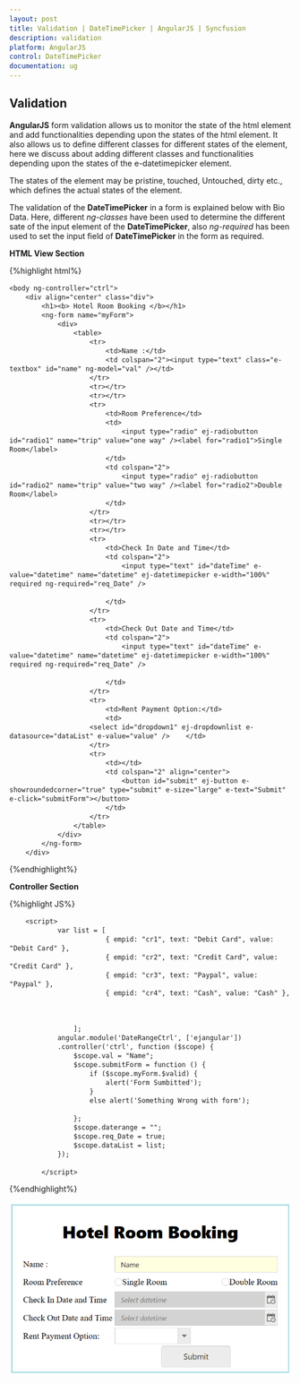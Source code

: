 ```yaml
---
layout: post
title: Validation | DateTimePicker | AngularJS | Syncfusion
description: validation
platform: AngularJS
control: DateTimePicker
documentation: ug
---
```

## Validation

**AngularJS** form validation allows us to monitor the state of the html element and add functionalities depending upon the states of the html element. It also allows us to define different classes for different states of the element, here we discuss about adding different classes and functionalities depending upon the states of the e-datetimepicker element.

The states of the element may be pristine, touched, Untouched, dirty etc., which defines the actual states of the element.

The validation of the **DateTimePicker** in a form is explained below with Bio Data. Here, different *ng-classes* have been used to determine the different sate of the input element of the **DateTimePicker**, also *ng-required* has been used to set the input field of **DateTimePicker** in the form as required.

**HTML View Section**

{%highlight html%}

    <body ng-controller="ctrl">
        <div align="center" class="div">
            <h1><b> Hotel Room Booking </b></h1>
            <ng-form name="myForm">
                <div>
                    <table>
                        <tr>
                            <td>Name :</td>
                            <td colspan="2"><input type="text" class="e-textbox" id="name" ng-model="val" /></td>
                        </tr>
                        <tr></tr>
                        <tr></tr>
                        <tr>
                            <td>Room Preference</td>
                            <td>
                                <input type="radio" ej-radiobutton id="radio1" name="trip" value="one way" /><label for="radio1">Single Room</label>
                            </td>
                            <td colspan="2">
                                <input type="radio" ej-radiobutton id="radio2" name="trip" value="two way" /><label for="radio2">Double Room</label>
                            </td>
                        </tr>
                        <tr></tr>
                        <tr></tr>
                        <tr>
                            <td>Check In Date and Time</td>
                            <td colspan="2">
                                <input type="text" id="dateTime" e-value="datetime" name="datetime" ej-datetimepicker e-width="100%" required ng-required="req_Date" />

                            </td>
                        </tr>
                        <tr>
                            <td>Check Out Date and Time</td>
                            <td colspan="2">
                                <input type="text" id="dateTime" e-value="datetime" name="datetime" ej-datetimepicker e-width="100%" required ng-required="req_Date" />

                            </td>
                        </tr>
                        <tr>
                            <td>Rent Payment Option:</td>
                            <td>
                        <select id="dropdown1" ej-dropdownlist e-datasource="dataList" e-value="value" />    </td>
                        </tr>
                        <tr>
                            <td></td>
                            <td colspan="2" align="center">
                                <button id="submit" ej-button e-showroundedcorner="true" type="submit" e-size="large" e-text="Submit" e-click="submitForm"></button>
                            </td>
                        </tr>
                    </table>
                </div>
            </ng-form>
        </div>


{%endhighlight%}

**Controller Section**

{%highlight JS%}

        <script>
                var list = [
                            { empid: "cr1", text: "Debit Card", value: "Debit Card" },
                            { empid: "cr2", text: "Credit Card", value: "Credit Card" },
                            { empid: "cr3", text: "Paypal", value: "Paypal" },
                            { empid: "cr4", text: "Cash", value: "Cash" },
                            
                            
                            
                    ];
                angular.module('DateRangeCtrl', ['ejangular'])
                .controller('ctrl', function ($scope) {
                    $scope.val = "Name";
                    $scope.submitForm = function () {
                        if ($scope.myForm.$valid) {
                            alert('Form Sumbitted');
                        }
                        else alert('Something Wrong with form');

                    };
                    $scope.daterange = "";
                    $scope.req_Date = true;
                    $scope.dataList = list;
                });
                
            </script>


{%endhighlight%}

![](validation_images/datetime8.png)
